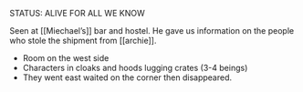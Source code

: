 STATUS: ALIVE FOR ALL WE KNOW

Seen at [[Miechael’s]] bar and hostel. He gave us information on the people who stole the shipment from [[archie]]. 

-   Room on the west side
-   Characters in cloaks and hoods lugging crates (3-4 beings)
-   They went east waited on the corner then disappeared. 